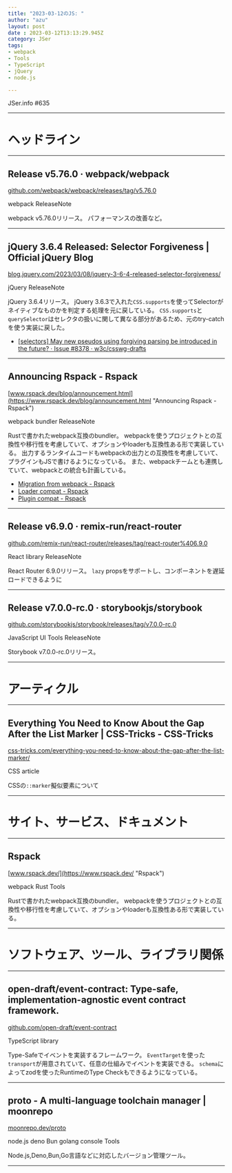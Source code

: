 ```yaml
---
title: "2023-03-12のJS: "
author: "azu"
layout: post
date : 2023-03-12T13:13:29.945Z
category: JSer
tags:
- webpack
- Tools
- TypeScript
- jQuery
- node.js

---
```


JSer.info #635

----

<h1 class="site-genre">ヘッドライン</h1>

----

## Release v5.76.0 · webpack/webpack
[github.com/webpack/webpack/releases/tag/v5.76.0](https://github.com/webpack/webpack/releases/tag/v5.76.0 "Release v5.76.0 · webpack/webpack")
<p class="jser-tags jser-tag-icon"><span class="jser-tag">webpack</span> <span class="jser-tag">ReleaseNote</span></p>

webpack v5.76.0リリース。
パフォーマンスの改善など。


----

## jQuery 3.6.4 Released: Selector Forgiveness | Official jQuery Blog
[blog.jquery.com/2023/03/08/jquery-3-6-4-released-selector-forgiveness/](https://blog.jquery.com/2023/03/08/jquery-3-6-4-released-selector-forgiveness/ "jQuery 3.6.4 Released: Selector Forgiveness | Official jQuery Blog")
<p class="jser-tags jser-tag-icon"><span class="jser-tag">jQuery</span> <span class="jser-tag">ReleaseNote</span></p>

jQuery 3.6.4リリース。
jQuery 3.6.3で入れた`CSS.supports`を使ってSelectorがネイティブなものかを判定する処理を元に戻している。
`CSS.supports`と`querySelector`はセレクタの扱いに関して異なる部分があるため、元のtry-catchを使う実装に戻した。

- [\[selectors\] May new pseudos using forgiving parsing be introduced in the future? · Issue #8378 · w3c/csswg-drafts](https://github.com/w3c/csswg-drafts/issues/8378 "\[selectors\] May new pseudos using forgiving parsing be introduced in the future? · Issue #8378 · w3c/csswg-drafts")

----

## Announcing Rspack - Rspack
[www.rspack.dev/blog/announcement.html](https://www.rspack.dev/blog/announcement.html "Announcing Rspack - Rspack")
<p class="jser-tags jser-tag-icon"><span class="jser-tag">webpack</span> <span class="jser-tag">bundler</span> <span class="jser-tag">ReleaseNote</span></p>

Rustで書かれたwebpack互換のbundler。
webpackを使うプロジェクトとの互換性や移行性を考慮していて、オプションやloaderも互換性ある形で実装している。
出力するランタイムコードもwebpackの出力との互換性を考慮していて、プラグインもJSで書けるようになっている。
また、webpackチームとも連携していて、webpackとの統合も計画している。

- [Migration from webpack - Rspack](https://www.rspack.dev/guide/migrate-from-webpack.html "Migration from webpack - Rspack")
- [Loader compat - Rspack](https://www.rspack.dev/guide/loader-compat.html "Loader compat - Rspack")
- [Plugin compat - Rspack](https://www.rspack.dev/guide/plugin-compat.html "Plugin compat - Rspack")

----

## Release v6.9.0 · remix-run/react-router
[github.com/remix-run/react-router/releases/tag/react-router%406.9.0](https://github.com/remix-run/react-router/releases/tag/react-router%406.9.0 "Release v6.9.0 · remix-run/react-router")
<p class="jser-tags jser-tag-icon"><span class="jser-tag">React</span> <span class="jser-tag">library</span> <span class="jser-tag">ReleaseNote</span></p>

React Router 6.9.0リリース。
`lazy` propsをサポートし、コンポーネントを遅延ロードできるように


----

## Release v7.0.0-rc.0 · storybookjs/storybook
[github.com/storybookjs/storybook/releases/tag/v7.0.0-rc.0](https://github.com/storybookjs/storybook/releases/tag/v7.0.0-rc.0 "Release v7.0.0-rc.0 · storybookjs/storybook")
<p class="jser-tags jser-tag-icon"><span class="jser-tag">JavaScript</span> <span class="jser-tag">UI</span> <span class="jser-tag">Tools</span> <span class="jser-tag">ReleaseNote</span></p>

Storybook v7.0.0-rc.0リリース。


----
<h1 class="site-genre">アーティクル</h1>

----

## Everything You Need to Know About the Gap After the List Marker | CSS-Tricks - CSS-Tricks
[css-tricks.com/everything-you-need-to-know-about-the-gap-after-the-list-marker/](https://css-tricks.com/everything-you-need-to-know-about-the-gap-after-the-list-marker/ "Everything You Need to Know About the Gap After the List Marker | CSS-Tricks - CSS-Tricks")
<p class="jser-tags jser-tag-icon"><span class="jser-tag">CSS</span> <span class="jser-tag">article</span></p>

CSSの`::marker`擬似要素について


----
<h1 class="site-genre">サイト、サービス、ドキュメント</h1>

----

## Rspack
[www.rspack.dev/](https://www.rspack.dev/ "Rspack")
<p class="jser-tags jser-tag-icon"><span class="jser-tag">webpack</span> <span class="jser-tag">Rust</span> <span class="jser-tag">Tools</span></p>

Rustで書かれたwebpack互換のbundler。
webpackを使うプロジェクトとの互換性や移行性を考慮していて、オプションやloaderも互換性ある形で実装している。


----
<h1 class="site-genre">ソフトウェア、ツール、ライブラリ関係</h1>

----

## open-draft/event-contract: Type-safe, implementation-agnostic event contract framework.
[github.com/open-draft/event-contract](https://github.com/open-draft/event-contract "open-draft/event-contract: Type-safe, implementation-agnostic event contract framework.")
<p class="jser-tags jser-tag-icon"><span class="jser-tag">TypeScript</span> <span class="jser-tag">library</span></p>

Type-Safeでイベントを実装するフレームワーク。
`EventTarget`を使った`transport`が用意されていて、任意の仕組みでイベントを実装できる。
`schema`によってzodを使ったRuntimeのType Checkもできるようになっている。


----

## proto - A multi-language toolchain manager | moonrepo
[moonrepo.dev/proto](https://moonrepo.dev/proto "proto - A multi-language toolchain manager | moonrepo")
<p class="jser-tags jser-tag-icon"><span class="jser-tag">node.js</span> <span class="jser-tag">deno</span> <span class="jser-tag">Bun</span> <span class="jser-tag">golang</span> <span class="jser-tag">console</span> <span class="jser-tag">Tools</span></p>

Node.js,Deno,Bun,Go言語などに対応したバージョン管理ツール。


----

